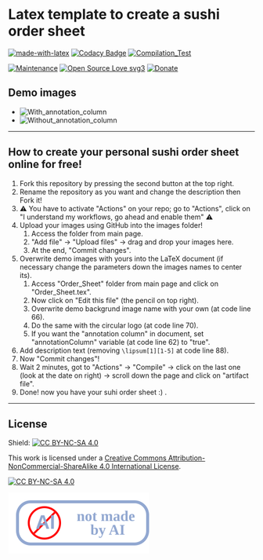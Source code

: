 # Latex template to create a sushi order sheet

[![made-with-latex](https://img.shields.io/badge/Made%20with-LaTeX-1f425f.svg)](https://www.latex-project.org/)
[![Codacy Badge](https://app.codacy.com/project/badge/Grade/5386565587824f159238f15e7043687c)](https://app.codacy.com/gh/R0mb0/Sushi_Order_Sheet/dashboard?utm_source=gh&utm_medium=referral&utm_content=&utm_campaign=Badge_grade)
[![Compilation_Test](https://github.com/R0mb0/Sushi_Order_Sheet/actions/workflows/Compilation_Test.yml/badge.svg)](https://github.com/R0mb0/Sushi_Order_Sheet/actions/workflows/Compilation_Test.yml)

[![Maintenance](https://img.shields.io/badge/Maintained%3F-yes-green.svg)](https://github.com/R0mb0/Sushi_Order_Sheet)
[![Open Source Love svg3](https://badges.frapsoft.com/os/v3/open-source.svg?v=103)](https://github.com/R0mb0/Sushi_Order_Sheet)
[![Donate](https://img.shields.io/badge/PayPal-Donate%20to%20Author-blue.svg)](http://paypal.me/R0mb0)

## Demo images

- ![With_annotation_column](https://github.com/R0mb0/Sushi_Order_Sheet/blob/main/ReadMe_Images/With_annotation_column.png)  
- ![Without_annotation_column](https://github.com/R0mb0/Sushi_Order_Sheet/blob/main/ReadMe_Images/Without_annotation_column.png)  

---

## How to create your personal sushi order sheet online for free!

1. Fork this repository by pressing the second button at the top right.
2. Rename the repository as you want and change the description then Fork it!
3. ⚠️ You have to activate "Actions" on your repo; go to "Actions", click on
 "I understand my workflows, go ahead and enable them" ⚠️
4. Upload your images using GitHub into the images folder!
    1. Access the folder from main page.
    2. "Add file" -> "Upload files" -> drag and drop your images here.
    3. At the end, "Commit changes".
5. Overwrite demo images with yours into the LaTeX document (if necessary change
 the parameters down the images names to center its).
    1. Access "Order_Sheet" folder from main page and click on "Order_Sheet.tex".
    2. Now click on "Edit this file" (the pencil on top right).
    3. Overwrite demo backgrund image name with your own (at code line 66).
    4. Do the same with the circular logo (at code line 70).
    5. If you want the "annotation column" in document, set "annotationColumn"
 variable (at code line 62) to "true".
6. Add description text (removing ```\lipsum[1][1-5]``` at code line 88).
7. Now "Commit changes"!
8. Wait 2 minutes, got to "Actions" -> "Compile" -> click on the last one (look at
 the date on right) -> scroll down the page and click on "artifact file".  
9. Done! now you have your suhi order sheet :) .

---

## License

Shield: [![CC BY-NC-SA 4.0][cc-by-nc-sa-shield]][cc-by-nc-sa]

This work is licensed under a
[Creative Commons Attribution-NonCommercial-ShareAlike 4.0 International License][cc-by-nc-sa].

[![CC BY-NC-SA 4.0][cc-by-nc-sa-image]][cc-by-nc-sa]

[cc-by-nc-sa]: http://creativecommons.org/licenses/by-nc-sa/4.0/
[cc-by-nc-sa-image]: https://licensebuttons.net/l/by-nc-sa/4.0/88x31.png
[cc-by-nc-sa-shield]: https://img.shields.io/badge/License-CC%20BY--NC--SA%204.0-lightgrey.svg

  <picture>
    <source media="(prefers-color-scheme: dark)"srcset="https://github.com/R0mb0/Not_made_by_AI/blob/main/Badge/SVG/NotMadeByAIDark.svg">
    <source media="(prefers-color-scheme: light)"srcset="https://github.com/R0mb0/Not_made_by_AI/blob/main/Badge/SVG/NotMadeByAILight.svg">
    <img alt="Not made by AI" src="https://github.com/R0mb0/Not_made_by_AI/blob/main/Badge/SVG/NotMadeByAIDefault.svg">
  </picture>
